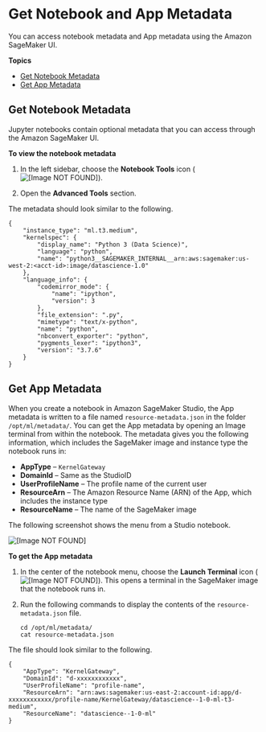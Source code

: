 # Get Notebook and App Metadata<a name="notebooks-run-and-manage-metadata"></a>

You can access notebook metadata and App metadata using the Amazon SageMaker UI\.

**Topics**
+ [Get Notebook Metadata](#notebooks-run-and-manage-metadata-notebook)
+ [Get App Metadata](#notebooks-run-and-manage-metadata-app)

## Get Notebook Metadata<a name="notebooks-run-and-manage-metadata-notebook"></a>

Jupyter notebooks contain optional metadata that you can access through the Amazon SageMaker UI\.

**To view the notebook metadata**

1. In the left sidebar, choose the **Notebook Tools** icon \( ![\[Image NOT FOUND\]](http://docs.aws.amazon.com/sagemaker/latest/dg/images/icons/Notebook_tools_squid.png)\)\.

1. Open the **Advanced Tools** section\.

The metadata should look similar to the following\.

```
{
    "instance_type": "ml.t3.medium",
    "kernelspec": {
        "display_name": "Python 3 (Data Science)",
        "language": "python",
        "name": "python3__SAGEMAKER_INTERNAL__arn:aws:sagemaker:us-west-2:<acct-id>:image/datascience-1.0"
    },
    "language_info": {
        "codemirror_mode": {
            "name": "ipython",
            "version": 3
        },
        "file_extension": ".py",
        "mimetype": "text/x-python",
        "name": "python",
        "nbconvert_exporter": "python",
        "pygments_lexer": "ipython3",
        "version": "3.7.6"
    }
}
```

## Get App Metadata<a name="notebooks-run-and-manage-metadata-app"></a>

When you create a notebook in Amazon SageMaker Studio, the App metadata is written to a file named `resource-metadata.json` in the folder `/opt/ml/metadata/`\. You can get the App metadata by opening an Image terminal from within the notebook\. The metadata gives you the following information, which includes the SageMaker image and instance type the notebook runs in:
+ **AppType** – `KernelGateway` 
+ **DomainId** – Same as the StudioID
+ **UserProfileName** – The profile name of the current user
+ **ResourceArn** – The Amazon Resource Name \(ARN\) of the App, which includes the instance type
+ **ResourceName** – The name of the SageMaker image

The following screenshot shows the menu from a Studio notebook\.

![\[Image NOT FOUND\]](http://docs.aws.amazon.com/sagemaker/latest/dg/images/studio/studio-notebooks-manage-callouts.png)

**To get the App metadata**

1. In the center of the notebook menu, choose the **Launch Terminal** icon \( ![\[Image NOT FOUND\]](http://docs.aws.amazon.com/sagemaker/latest/dg/images/icons/Launch_terminal.png)\)\. This opens a terminal in the SageMaker image that the notebook runs in\.

1. Run the following commands to display the contents of the `resource-metadata.json` file\.

   ```
   cd /opt/ml/metadata/
   cat resource-metadata.json
   ```

The file should look similar to the following\.

```
{
    "AppType": "KernelGateway",
    "DomainId": "d-xxxxxxxxxxxx",
    "UserProfileName": "profile-name",
    "ResourceArn": "arn:aws:sagemaker:us-east-2:account-id:app/d-xxxxxxxxxxxx/profile-name/KernelGateway/datascience--1-0-ml-t3-medium",
    "ResourceName": "datascience--1-0-ml"
}
```